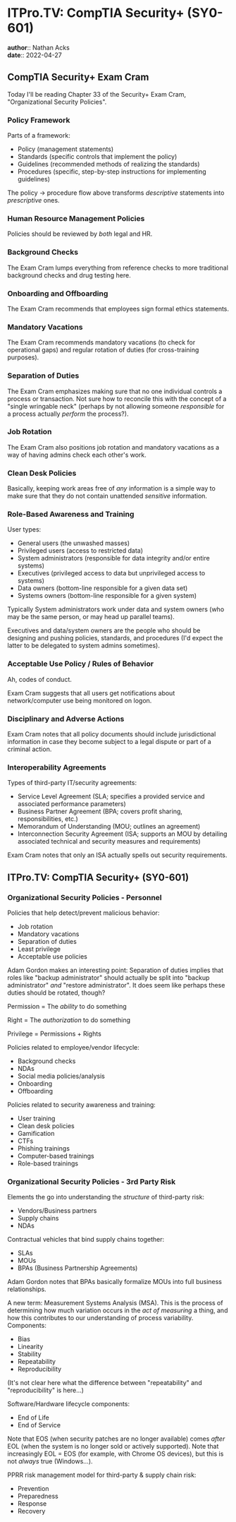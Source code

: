 # ITPro.TV: CompTIA Security+ (SY0-601)

**author**:: Nathan Acks  
**date**:: 2022-04-27

## CompTIA Security+ Exam Cram

Today I'll be reading Chapter 33 of the Security+ Exam Cram, "Organizational Security Policies".

### Policy Framework

Parts of a framework:

* Policy (management statements)
* Standards (specific controls that implement the policy)
* Guidelines (recommended methods of realizing the standards)
* Procedures (specific, step-by-step instructions for implementing guidelines)

The policy -> procedure flow above transforms *descriptive* statements into *prescriptive* ones.

### Human Resource Management Policies

Policies should be reviewed by *both* legal and HR.

### Background Checks

The Exam Cram lumps everything from reference checks to more traditional background checks and drug testing here.

### Onboarding and Offboarding

The Exam Cram recommends that employees sign formal ethics statements.

### Mandatory Vacations

The Exam Cram recommends mandatory vacations (to check for operational gaps) and regular rotation of duties (for cross-training purposes).

### Separation of Duties

The Exam Cram emphasizes making sure that no one individual controls a process or transaction. Not sure how to reconcile this with the concept of a "single wringable neck" (perhaps by not allowing someone *responsible* for a process actually *perform* the process?).

### Job Rotation

The Exam Cram also positions job rotation and mandatory vacations as a way of having admins check each other's work.

### Clean Desk Policies

Basically, keeping work areas free of *any* information is a simple way to make sure that they do not contain unattended *sensitive* information.

### Role-Based Awareness and Training

User types:

* General users (the unwashed masses)
* Privileged users (access to restricted data)
* System administrators (responsible for data integrity and/or entire systems)
* Executives (privileged access to data but unprivileged access to systems)
* Data owners (bottom-line responsible for a given data set)
* Systems owners (bottom-line responsible for a given system)

Typically System administrators work under data and system owners (who may be the same person, or may head up parallel teams).

Executives and data/system owners are the people who should be designing and pushing policies, standards, and procedures (I'd expect the latter to be delegated to system admins sometimes).

### Acceptable Use Policy / Rules of Behavior

Ah, codes of conduct.

Exam Cram suggests that all users get notifications about network/computer use being monitored on logon.

### Disciplinary and Adverse Actions

Exam Cram notes that all policy documents should include jurisdictional information in case they become subject to a legal dispute or part of a criminal action.

### Interoperability Agreements

Types of third-party IT/security agreements:

* Service Level Agreement (SLA; specifies a provided service and associated performance parameters)
* Business Partner Agreement (BPA; covers profit sharing, responsibilities, etc.)
* Memorandum of Understanding (MOU; outlines an agreement)
* Interconnection Security Agreement (ISA; supports an MOU by detailing associated technical and security measures and requirements)

Exam Cram notes that only an ISA actually spells out security requirements.

## ITPro.TV: CompTIA Security+ (SY0-601)

### Organizational Security Policies - Personnel

Policies that help detect/prevent malicious behavior:

* Job rotation
* Mandatory vacations
* Separation of duties
* Least privilege
* Acceptable use policies

Adam Gordon makes an interesting point: Separation of duties implies that roles like "backup administrator" should actually be split into "backup administrator" *and* "restore administrator". It does seem like perhaps these duties should be rotated, though?

Permission = The *ability* to do something

Right = The *authorization* to do something

Privilege = Permissions + Rights

Policies related to employee/vendor lifecycle:

* Background checks
* NDAs
* Social media policies/analysis
* Onboarding
* Offboarding

Policies related to security awareness and training:

* User training
* Clean desk policies
* Gamification
* CTFs
* Phishing trainings
* Computer-based trainings
* Role-based trainings

### Organizational Security Policies - 3rd Party Risk

Elements the go into understanding the *structure* of third-party risk:

* Vendors/Business partners
* Supply chains
* NDAs

Contractual vehicles that bind supply chains together:

* SLAs
* MOUs
* BPAs (Business Partnership Agreements)

Adam Gordon notes that BPAs basically formalize MOUs into full business relationships.

A new term: Measurement Systems Analysis (MSA). This is the process of determining how much variation occurs in the *act of measuring* a thing, and how this contributes to our understanding of process variability. Components:

* Bias
* Linearity
* Stability
* Repeatability
* Reproducibility

(It's not clear here what the difference between "repeatability" and "reproducibility" is here...)

Software/Hardware lifecycle components:

* End of Life
* End of Service

Note that EOS (when security patches are no longer available) comes *after* EOL (when the system is no longer sold or actively supported). Note that increasingly EOL = EOS (for example, with Chrome OS devices), but this is not *always* true (Windows...).

PPRR risk management model for third-party & supply chain risk:

* Prevention
* Preparedness
* Response
* Recovery
